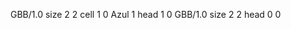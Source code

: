 <gs-board> GBB/1.0
size 2 2
cell 1 0 Azul 1 
head 1 0
 </gs-board>
<gs-board> GBB/1.0
size 2 2
head 0 0
 </gs-board>